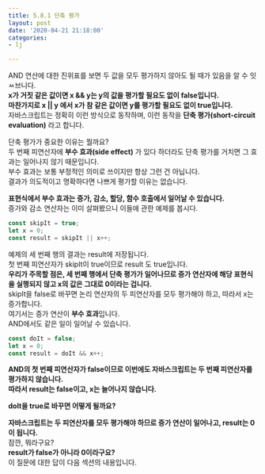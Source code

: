 ```yaml
---
title: 5.8.1 단축 평가
layout: post
date: '2020-04-21 21:18:00'
categories:
- lj

---
```


AND 연산에 대한 진위표를 보면 두 값을 모두 평가하지 않아도 될 때가 있음을 알 수 잇ㅆ브니다.  
**x가 거짓 같은 값이면 x && y는 y의 값을 평가할 필요도 없이 false입니다.**  
**마찬가지로 x || y 에서 x가 참 같은 값이면 y를 평가할 필요도 없이 true입니다.**  
자바스크립트는 정확히 이런 방식으로 동작하며, 이런 동작을 **단축 평가(short-circuit evaluation)** 라고 합니다.

단축 평가가 중요한 이유는 뭘까요?  
두 번째 피연산자에 **부수 효과(side effect)** 가 있다 하더라도 단축 평가를 거치면 그 효과는 일어나지 않기 때문입니다.  
부수 효과는 보통 부정적인 의미로 쓰이지만 항상 그런 건 아닙니다.  
결과가 의도적이고 명확하다면 나쁘게 평가할 이유는 없습니다.  

**표현식에서 부수 효과는 증가, 감소, 할당, 함수 호출에서 일어날 수 있습니다.**  
증가와 감소 연산자는 이미 살펴봤으니 이들에 관한 예제를 봅시다.

```javascript
const skipIt = true;
let x = 0;
const result = skipIt || x++;
```

예제의 세 번째 행의 결과는 result에 저장됩니다.  
첫 번째 피연산자가 skipIt이 true이므로 result 도 true입니다.  
**우리가 주목할 점은, 세 번째 행에서 단축 평가가 일어나므로 증가 연산자에 해당 표현식을 실행되지 않고 x의 값은 그대로 0이라는 겁니다.**  
skipIt을 false로 바꾸면 논리 연산자의 두 피연산자를 모두 평가해야 하고, 따라서 x는 증가합니다.  
여기서는 증가 연산이 **부수 효과**입니다.  
AND에서도 같은 일이 일어날 수 있습니다.

```javascript
const doIt = false;
let x = 0;
const result = doIt && x++;
```

**AND의 첫 번째 피연산자가 false이므로 이번에도 자바스크립트는 두 번째 피연산자를 평가하지 않습니다.**  
**따라서 result는 false이고, x는 늘어나지 않습니다.**  

**doIt을 true로 바꾸면 어떻게 될까요?**  

**자바스크립트는 두 피연산자를 모두 평가해야 하므로 증가 연산이 일어나고, result는 0이 됩니다.**  
잠깐, 뭐라구요?  
**result가 false가 아니라 0이라구요?**  
이 질문에 대한 답이 다음 섹션의 내용입니다.
